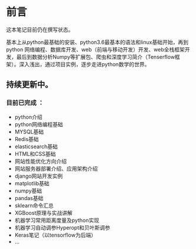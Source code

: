 # 前言

这本笔记目前仍在撰写状态。



基本上从python最基础的安装、python3.6最基本的语法和linux基础开始，再到python 网络编程、数据库开发、web（前端与移动开发）开发、web全栈框架开发，最后到数据分析Numpy等扩展包、爬虫和深度学习简介（Tenserflow框架）。深入浅出，通过项目实例，逐步走进python数学的世界。





## 持续更新中。



### 目前已完成 ：

- python介绍
- python网络编程基础
- MYSQL基础
- Redis基础
- elasticsearch基础
- HTML和CSS基础
- 网站性能优化方向介绍
- 网站服务器部署介绍、应用架构介绍
- django网站开发实例
- matplotlib基础
- numpy基础
- pandas基础
- sklearn命令汇总
- XGBoost原理与实战讲解
- 机器学习常用距离度量及python实现
- 机器学习自动调参Hyperopt和贝叶斯调参
- Keras笔记（以tensorflow为后端）
- ...
